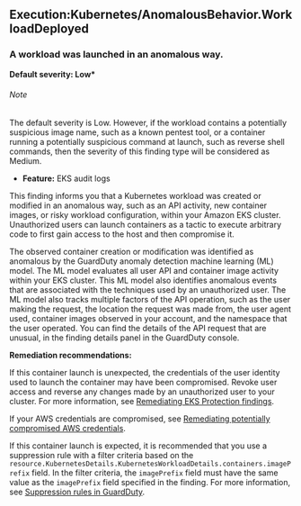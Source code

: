 Execution:Kubernetes/AnomalousBehavior.WorkloadDeployed
-------------------------------------------------------

### A workload was launched in an anomalous way.

**Default severity: Low\***

###### Note

The default severity is Low. However, if the workload contains a potentially suspicious image name, such as a known pentest tool, or a container running a potentially suspicious command at launch, such as reverse shell commands, then the severity of this finding type will be considered as Medium.

* **Feature:** EKS audit logs

This finding informs you that a Kubernetes workload was created or modified in an anomalous way, such as an API activity, new container images, or risky workload configuration, within your Amazon EKS cluster. Unauthorized users can launch containers as a tactic to execute arbitrary code to first gain access to the host and then compromise it.

The observed container creation or modification was identified as anomalous by the GuardDuty anomaly detection machine learning (ML) model. The ML model evaluates all user API and container image activity within your EKS cluster. This ML model also identifies anomalous events that are associated with the techniques used by an unauthorized user. The ML model also tracks multiple factors of the API operation, such as the user making the request, the location the request was made from, the user agent used, container images observed in your account, and the namespace that the user operated. You can find the details of the API request that are unusual, in the finding details panel in the GuardDuty console.

**Remediation recommendations:**

If this container launch is unexpected, the credentials of the user identity used to launch the container may have been compromised. Revoke user access and reverse any changes made by an unauthorized user to your cluster. For more information, see [Remediating EKS Protection findings](https://docs.aws.amazon.com/guardduty/latest/ug/guardduty-remediate-kubernetes.html).

If your AWS credentials are compromised, see [Remediating potentially compromised AWS credentials](https://docs.aws.amazon.com/guardduty/latest/ug/compromised-creds.html).

If this container launch is expected, it is recommended that you use a suppression rule with a filter criteria based on the `resource.KubernetesDetails.KubernetesWorkloadDetails.containers.imagePrefix` field. In the filter criteria, the `imagePrefix` field must have the same value as the `imagePrefix` field specified in the finding. For more information, see [Suppression rules in GuardDuty](https://docs.aws.amazon.com/guardduty/latest/ug/findings_suppression-rule.html).